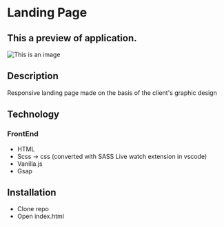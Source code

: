 # Landing Page


## This a preview of application.
![This is an image](https://i.postimg.cc/MHsdMbKp/zadanieprobne.png)

## Description
Responsive landing page made on the basis of the client's graphic design

## Technology

### FrontEnd
- HTML
- Scss -> css (converted with SASS Live watch extension in vscode)
- Vanilla.js
- Gsap



## Installation 
 - Clone repo
 - Open index.html

  
  
